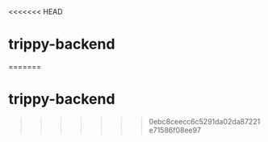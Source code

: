 <<<<<<< HEAD
# trippy-backend
=======
# trippy-backend
>>>>>>> 0ebc8ceecc6c5291da02da87221e71586f08ee97
